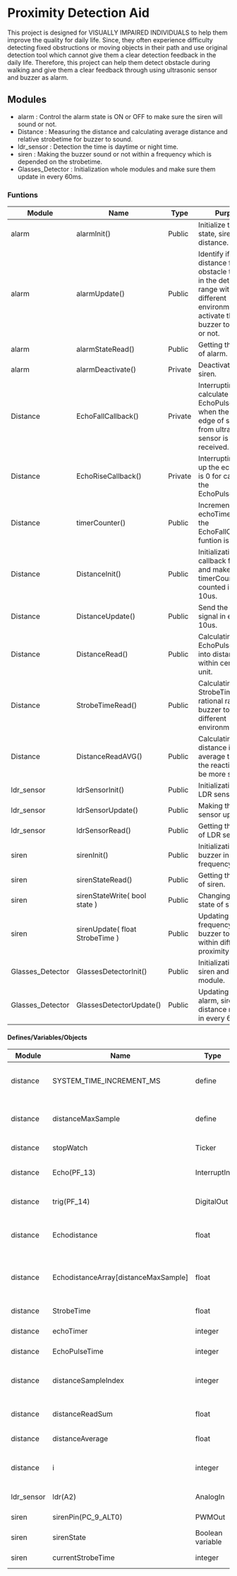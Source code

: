 # Proximity Detection Aid
This project is designed for VISUALLY IMPAIRED INDIVIDUALS to help them improve the quality for daily life. Since, they often experience difficulty detecting fixed obstructions or moving objects in their path and use original detection tool which cannot give them a clear detection feedback in the daily life. Therefore, this project can help them detect obstacle during walking and give them a clear feedback through using ultrasonic sensor and buzzer as alarm. 

## Modules
- alarm : Control the alarm state is ON or OFF to make sure the siren will sound or not.
- Distance : Measuring the distance and calculating average distance and relative strobetime for buzzer to sound.
- ldr_sensor : Detection the time is daytime or night time.
- siren : Making the buzzer sound or not within a frequency which is depended on the strobetime.
- Glasses_Detector : Initialization whole modules and make sure them update in every 60ms.

### Funtions

|Module|Name|Type|Purpose|
|------|-------|------|--------|
|alarm|alarmInit()|Public|Initialize the alarm state, siren and distance. |
|alarm|alarmUpdate()|Public|Identify if the distance from obstacle to user is in the detection range within different environment, and activate the buzzer to sound or not.|
|alarm|alarmStateRead()|Public|Getting the state of alarm.|
|alarm|alarmDeactivate()|Private|Deactivate the siren.|
|Distance|EchoFallCallback()|Private|Interrupting to calculate the EchoPulseTime when the falling edge of signal from ultrasonic sensor is received.|
|Distance|EchoRiseCallback()|Private|Interrupting to set up the echoTimer is 0 for calculating the EchoPulseTime.|
|Distance|timerCounter()|Public|Increment the echoTimer until the EchoFallCallback() funtion is called.|
|Distance|DistanceInit()|Public|Initialization callback functions and make sure the timerCounter is counted in every 10us.|
|Distance|DistanceUpdate()|Public|Send the triggle signal in every 10us.|
|Distance|DistanceRead()|Public| Calculating the EchoPulseTime into distance within centimeter unit.|
|Distance|StrobeTimeRead()|Public|Calculating the StrobeTime within rational range for buzzer to sound in different environment time.| 
|Distance|DistanceReadAVG()|Public|Calculating the distance in average to ensure the reaction will be more smoothly.|
|ldr_sensor|ldrSensorInit()|Public|Initialization the LDR sensor.|
|ldr_sensor|ldrSensorUpdate()|Public|Making the LDR sensor update.|
|ldr_sensor|ldrSensorRead()|Public|Getting the value of LDR sensor.|
|siren|sirenInit()|Public|Initialization the buzzer in actual frequency.|
|siren|sirenStateRead()|Public|Getting the state of siren.|
|siren|sirenStateWrite( bool state )|Public|Changing the state of siren.|
|siren|sirenUpdate( float StrobeTime )|Public|Updating the frequency of buzzer to sound within different proximity.|
|Glasses_Detector|GlassesDetectorInit()|Public|Initialization alarm, siren and distance module.|
|Glasses_Detector|GlassesDetectorUpdate()|Public|Updating the alarm, siren and distance module in every 60ms.|

#### Defines/Variables/Objects
|Module|Name|Type|Purpose|
|------|-------|------|--------|
|distance|SYSTEM_TIME_INCREMENT_MS|define|The time for system to delay, which means update.|
|distance|distanceMaxSample|define|Setting up the maxmimum sample for array to calculate is 10.|
|distance|stopWatch|Ticker|Setting up the ticker.|
|distance|Echo(PF_13)|InterruptIn|Setting up the input signal for interrupt.|
|distance|trig(PF_14)|DigitalOut|Setting up the digital out pin for trigger.|
|distance|Echodistance|float|The distance detected from ultrasonic sensor in centimeter.|
|distance|EchodistanceArray[distanceMaxSample]|float|The array for record 10 groups distance to calculate the average distance.|
|distance|StrobeTime|float|The time for buzzer to sound.|
|distance|echoTimer|integer|The value of echo time.|
|distance|EchoPulseTime|integer|The value of echo pulse time.|
|distance|distanceSampleIndex|integer|The value of EchodistanceArray to indicate the position.|
|distance|distanceReadSum|float|The value of 10 groups distance sum.|
|distance|distanceAverage|float|The value of average distance.|
|distance|i|integer|The value of array to indicate the current position in increment.|
|ldr_sensor|ldr(A2)|AnalogIn|The analog signal input pin.|
|siren|sirenPin(PC_9_ALT0)|PWMOut|The pin of PWN for siren.|
|siren|sirenState|Boolean variable|The state of siren.|
|siren|currentStrobeTime|integer|The current strobe time.|




